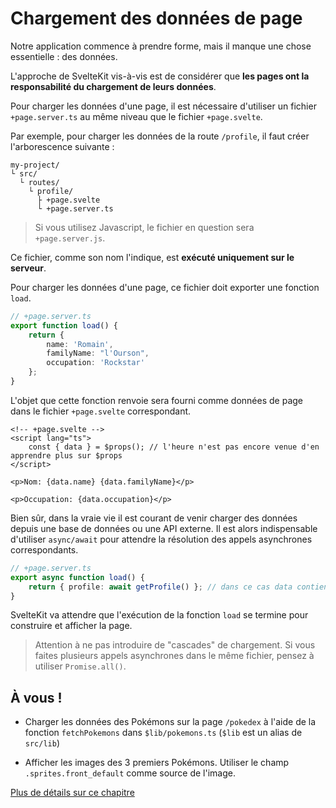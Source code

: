 # Chargement des données de page

Notre application commence à prendre forme, mais il manque une chose essentielle : des données.

L'approche de SvelteKit vis-à-vis est de considérer que **les pages ont la responsabilité du chargement de leurs données**.

Pour charger les données d'une page, il est nécessaire d'utiliser un fichier `+page.server.ts` au même niveau que le fichier `+page.svelte`.

Par exemple, pour charger les données de la route `/profile`, il faut créer l'arborescence suivante :

```
my-project/
└ src/
  └ routes/
    └ profile/
      ├ +page.svelte
      └ +page.server.ts
```

> Si vous utilisez Javascript, le fichier en question sera `+page.server.js`.

Ce fichier, comme son nom l'indique, est **exécuté uniquement sur le serveur**.

Pour charger les données d'une page, ce fichier doit exporter une fonction `load`.

```ts
// +page.server.ts
export function load() {
	return {
		name: 'Romain',
		familyName: "l'Ourson",
		occupation: 'Rockstar'
	};
}
```

L'objet que cette fonction renvoie sera fourni comme données de page dans le fichier `+page.svelte` correspondant.

```svelte
<!-- +page.svelte -->
<script lang="ts">
	const { data } = $props(); // l'heure n'est pas encore venue d'en apprendre plus sur $props
</script>

<p>Nom: {data.name} {data.familyName}</p>

<p>Occupation: {data.occupation}</p>
```

Bien sûr, dans la vraie vie il est courant de venir charger des données depuis une base de données ou une API externe. Il est alors indispensable d'utiliser `async/await` pour attendre la résolution des appels asynchrones correspondants.

```ts
// +page.server.ts
export async function load() {
	return { profile: await getProfile() }; // dans ce cas data contiendra un champ profile
}
```

SvelteKit va attendre que l'exécution de la fonction `load` se termine pour construire et afficher la page.

> Attention à ne pas introduire de "cascades" de chargement. Si vous faites plusieurs appels asynchrones dans le même fichier, pensez à utiliser `Promise.all()`.

## À vous !

<section class='task'>

- Charger les données des Pokémons sur la page `/pokedex` à l'aide de la fonction `fetchPokemons` dans `$lib/pokemons.ts` (`$lib` est un alias de `src/lib`)

- Afficher les images des 3 premiers Pokémons. Utiliser le champ `.sprites.front_default` comme source de l'image.
</section>

[Plus de détails sur ce chapitre](https://kit.sveltefr.dev/docs/load#donn-es-de-page)
